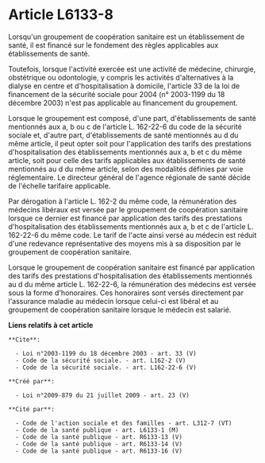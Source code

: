 # Article L6133-8

Lorsqu'un groupement de coopération sanitaire est un établissement de santé, il est financé sur le fondement des règles
applicables aux établissements de santé. 

Toutefois, lorsque l'activité exercée est une activité de médecine, chirurgie, obstétrique ou odontologie, y compris les
activités d'alternatives à la dialyse en centre et d'hospitalisation à domicile, l'article 33 de la loi de financement de la
sécurité sociale pour 2004 (n° 2003-1199 du 18 décembre 2003) n'est pas applicable au financement du groupement. 

Lorsque le groupement est composé, d'une part, d'établissements de santé mentionnés aux a, b ou c de l'article L. 162-22-6 du
code de la sécurité sociale et, d'autre part, d'établissements de santé mentionnés au d du même article, il peut opter soit
pour l'application des tarifs des prestations d'hospitalisation des établissements mentionnés aux a, b et c du même article,
soit pour celle des tarifs applicables aux établissements de santé mentionnés au d du même article, selon des modalités
définies par voie réglementaire. Le directeur général de l'agence régionale de santé décide de l'échelle tarifaire
applicable. 

Par dérogation à l'article L. 162-2 du même code, la rémunération des médecins libéraux est versée par le groupement de
coopération sanitaire lorsque ce dernier est financé par application des tarifs des prestations d'hospitalisation des
établissements mentionnés aux a, b et c de l'article L. 162-22-6 du même code. Le tarif de l'acte ainsi versé au médecin est
réduit d'une redevance représentative des moyens mis à sa disposition par le groupement de coopération sanitaire. 

Lorsque le groupement de coopération sanitaire est financé par application des tarifs des prestations d'hospitalisation des
établissements mentionnés au d du même article L. 162-22-6, la rémunération des médecins est versée sous la forme
d'honoraires. Ces honoraires sont versés directement par l'assurance maladie au médecin lorsque celui-ci est libéral et au
groupement de coopération sanitaire lorsque le médecin est salarié.

**Liens relatifs à cet article**

	**Cite**:

	  - Loi n°2003-1199 du 18 décembre 2003 - art. 33 (V)
	  - Code de la sécurité sociale. - art. L162-2 (V)
	  - Code de la sécurité sociale. - art. L162-22-6 (V)

	**Créé par**:

	  - Loi n°2009-879 du 21 juillet 2009 - art. 23 (V)

	**Cité par**:

	  - Code de l'action sociale et des familles - art. L312-7 (VT)
	  - Code de la santé publique - art. L6133-1 (M)
	  - Code de la santé publique - art. R6133-13 (V)
	  - Code de la santé publique - art. R6133-14 (V)
	  - Code de la santé publique - art. R6133-16 (V)
